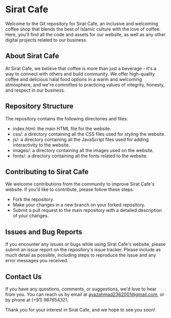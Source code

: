 # Sirat Cafe

Welcome to the Git repository for Sirat Cafe, an inclusive and welcoming coffee shop that blends the best of Islamic culture with the love of coffee. Here, you'll find all the code and assets for our website, as well as any other digital projects related to our business.

## About Sirat Cafe
At Sirat Cafe, we believe that coffee is more than just a beverage - it's a way to connect with others and build community. We offer high-quality coffee and delicious halal food options in a warm and welcoming atmosphere, and we're committed to practicing values of integrity, honesty, and respect in our business.

## Repository Structure
The repository contains the following directories and files:

- index.html: the main HTML file for the website.
- css/: a directory containing all the CSS files used for styling the website.
- js/: a directory containing all the JavaScript files used for adding interactivity to the website.
- images/: a directory containing all the images used on the website.
- fonts/: a directory containing all the fonts related to the website.

## Contributing to Sirat Cafe
We welcome contributions from the community to improve Sirat Cafe's website. If you'd like to contribute, please follow these steps:

- Fork the repository.
- Make your changes in a new branch on your forked repository.
- Submit a pull request to the main repository with a detailed description of your changes.

## Issues and Bug Reports
If you encounter any issues or bugs while using Sirat Cafe's website, please submit an issue report on the repository's issue tracker. Please include as much detail as possible, including steps to reproduce the issue and any error messages you received.

## Contact Us
If you have any questions, comments, or suggestions, we'd love to hear from you. You can reach us by email at ayazahmad2362001@gmail.com, or by phone at (+91) 987654321.

Thank you for your interest in Sirat Cafe, and we hope to see you soon!
